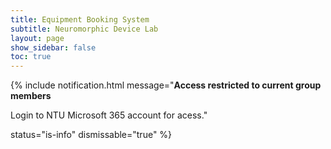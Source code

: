 ```yaml
---
title: Equipment Booking System
subtitle: Neuromorphic Device Lab
layout: page
show_sidebar: false
toc: true
---
```


{% include notification.html
message="**Access restricted to current group members**

Login to NTU Microsoft 365 account for acess."

status="is-info"
dismissable="true" %}

<script src="//widget.simplybook.asia/v2/widget/widget.js"></script>
<script>var widget = new SimplybookWidget({"widget_type":"iframe","url":"https:\/\/ndlntu.simplybook.asia","theme":"default","theme_settings":{"timeline_hide_unavailable":"1","hide_past_days":"0","timeline_show_end_time":"0","timeline_modern_display":"as_slots","sb_base_color":"#2430de","display_item_mode":"list","booking_nav_bg_color":"#c5d2eb","body_bg_color":"#f7f7f7","sb_review_image":"","dark_font_color":"#494949","light_font_color":"#ffffff","btn_color_1":"#5e7da7","sb_company_label_color":"#ffffff","hide_img_mode":"0","show_sidebar":"1","sb_busy":"#dad2ce","sb_available":"#d3e0f1"},"timeline":"flexible_provider","datepicker":"top_calendar","is_rtl":false,"app_config":{"allow_switch_to_ada":0,"predefined":[]}});</script>
